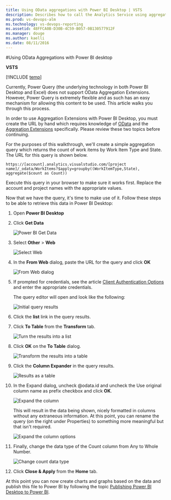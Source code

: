 ```yaml
---
title: Using OData aggregations with Power BI Desktop | VSTS  
description: Describes how to call the Analytics Service using aggregations extensions for the most flexibility 
ms.prod: vs-devops-alm
ms.technology: vs-devops-reporting
ms.assetid: 48FFCA0B-D30B-4C59-B057-0B130577912F
ms.manager: douge
ms.author: kaelli
ms.date: 08/11/2016
---
```


#Using OData Aggregations with Power BI desktop  

**VSTS**  

[!INCLUDE [temp](../_shared/analytics-preview.md)]

Currently, Power Query (the underlying technology in both Power BI Desktop and Excel) does not support OData Aggregation Extensions.
However, Power Query is extremely flexible and as such has an easy mechanism for allowing this content to be used. This article
walks you through this process.

In order to use Aggregation Extensions with Power BI Desktop, you must create the URL by hand which requires knowledge of [OData](wit-analytics.md) and the
[Aggreation Extensions](aggregated-data-analytics.md) specifically. Please review these two topics before continuing.

For the purposes of this walkthrough, we'll create a simple aggregation query which returns the count of work items by Work Item Type and State. The URL for this query is shown below.

```
https://[account].analytics.visualstudio.com/[project name]/_odata/WorkItems?$apply=groupby((WorkItemType,State), aggregate($count as Count))  
```

Execute this query in your browser to make sure it works first. Replace the account and project names with the appropriate values.

Now that we have the query, it's time to make use of it. Follow these steps to be able to retrieve this data in Power BI Desktop:

1. Open **Power BI Desktop**  

2. Click **Get Data**  

    ![Power BI Get Data](_img/access-analytics-pbi-get-data.png)  

3. Select **Other** > **Web**  

    ![Select Web](_img/aggregated-1.png)  

4. In the **From Web** dialog, paste the URL for the query and click **OK**  

    ![From Web dialog](_img/aggregated-2.png)  

5. If prompted for credentials, see the article [Client Authentication Options](client-authentication-options.md) and enter the appropriate credentials.  

	The query editor will open and look like the following:  

    ![Initial query results](_img/aggregated-3.png)  

6. Click the **list** link in the query results.  

7. Click **To Table** from the **Transform** tab.  

    ![Turn the results into a list](_img/aggregated-4.png)  

8. Click **OK** on the **To Table** dialog.  

    ![Transform the results into a table](_img/aggregated-5.png)  

9. Click the **Column Expander** in the query results.  

	![Results as a table](_img/aggregated-6.png)

10. In the Expand dialog, uncheck @odata.id and uncheck the Use original column name as prefix checkbox and click **OK**.  

    ![Expand the column](_img/aggregated-7.png)  
   
    This will result in the data being shown, nicely formatted in columns without any extraneous information. At this point, you can rename the query (on the right under Properties) to something more meaningful but that isn't required.  

    ![Expand the column options](_img/aggregated-8.png)

11. Finally, change the data type of the Count column from Any to Whole Number.

    ![Change count data type](_img/aggregated-9.png)  

12. Click **Close & Apply** from the **Home** tab.

At this point you can now create charts and graphs based on the data and publish this file to Power BI by following the topic [Publishing Power BI Desktop to Power BI](publishing-power-bi-desktop-to-power-bi.md).